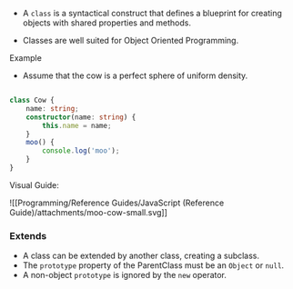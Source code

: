 
- A `class` is a syntactical construct that defines a blueprint for creating objects with shared properties and methods.

- Classes are well suited for Object Oriented Programming.

Example

- Assume that the cow is a perfect sphere of uniform density.

```TypeScript

class Cow {
	name: string;
	constructor(name: string) {
		this.name = name;
	}
	moo() {
		console.log('moo');
	}
}

```

Visual Guide:

![[Programming/Reference Guides/JavaScript (Reference Guide)/attachments/moo-cow-small.svg]]

### Extends

- A class can be extended by another class, creating a subclass.
- The `prototype` property of the ParentClass must be an `Object` or `null`.
- A non-object `prototype` is ignored by the `new` operator.

